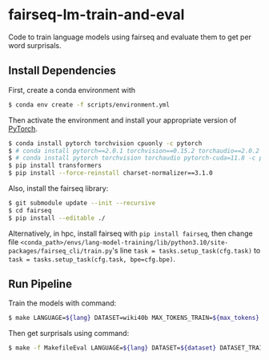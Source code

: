 # fairseq-lm-train-and-eval

Code to train language models using fairseq and evaluate them to get per word surprisals.

## Install Dependencies

First, create a conda environment with
```bash
$ conda env create -f scripts/environment.yml
```
Then activate the environment and install your appropriate version of [PyTorch](https://pytorch.org/get-started/locally/).
```bash
$ conda install pytorch torchvision cpuonly -c pytorch
$ # conda install pytorch==2.0.1 torchvision==0.15.2 torchaudio==2.0.2 pytorch-cuda=11.7 -c pytorch -c nvidia
$ # conda install pytorch torchvision torchaudio pytorch-cuda=11.8 -c pytorch -c nvidia
$ pip install transformers
$ pip install --force-reinstall charset-normalizer==3.1.0
```
Also, install the fairseq library:
```bash
$ git submodule update --init --recursive
$ cd fairseq
$ pip install --editable ./
```
Alternatively, in hpc, install fairseq with `pip install fairseq`, then change file `<conda_path>/envs/lang-model-training/lib/python3.10/site-packages/fairseq_cli/train.py`'s line `task = tasks.setup_task(cfg.task)` to `task = tasks.setup_task(cfg.task, bpe=cfg.bpe)`.

## Run Pipeline

Train the models with command:
```bash
$ make LANGUAGE=${lang} DATASET=wiki40b MAX_TOKENS_TRAIN=${max_tokens}
```

Then get surprisals using command:
```bash
$ make -f MakefileEval LANGUAGE=${lang} DATASET=${dataset} DATASET_TRAIN=wiki40b MAX_TOKENS_TRAIN=${max_tokens}
```
